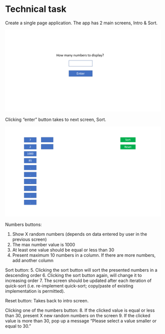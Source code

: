 # Technical task

Create a single page application. The app has 2 main screens, Intro & Sort.

![](images/Intro.png)

Clicking “enter” button takes to next screen, Sort.

![](images/Sort.png)

Numbers buttons:
1.	Show X random numbers (depends on data entered by user in the previous screen)
2.	The max number value is 1000
3.	At least one value should be equal or less than 30
4.	Present maximum 10 numbers in a column. If there are more numbers, add another column

Sort button:
5.	Clicking the sort button will sort the presented numbers in a descending order
6.	Clicking the sort button again, will change it to increasing order
7.	The screen should be updated after each iteration of quick-sort (i.e. re-implement quick-sort; copy/paste of existing implementation is permitted).

Reset button:
Takes back to intro screen.

Clicking one of the numbers button:
8.	If the clicked value is equal or less than 30, present X new random numbers on the screen
9.	If the clicked value is more than 30, pop up a message “Please select a value smaller or equal to 30.”
